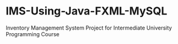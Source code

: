 # IMS-Using-Java-FXML-MySQL
Inventory Management System Project for Intermediate University Programming Course 
